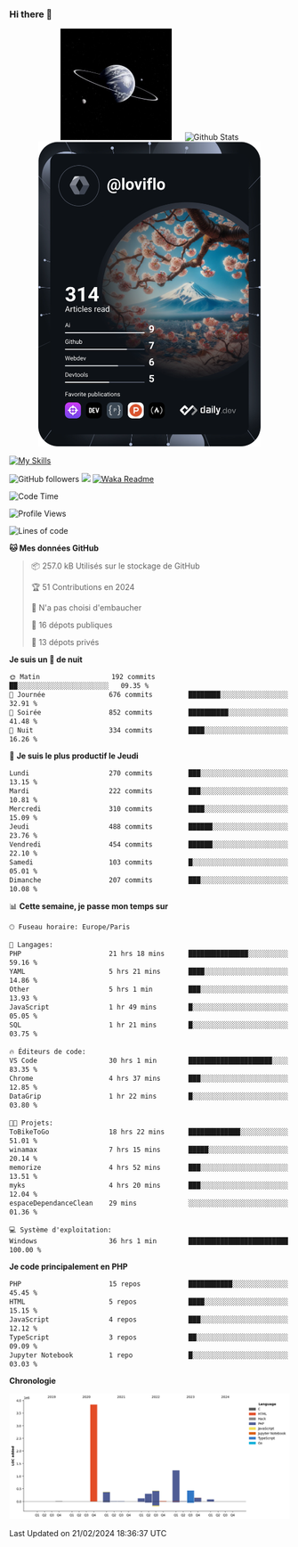 ### Hi there 👋

<p align="center">
  <img src="https://github.com/Loviflo/Loviflo/blob/main/img/portrait.jpg" alt="Loviflo" height="200" style="margin-right: 20px"/>
  <img src="https://github-readme-stats.vercel.app/api?username=Loviflo&show_icons=true&theme=graywhite" alt="Github Stats" />
  <a href="https://app.daily.dev/loviflo"><img src="https://github.com/loviflo/loviflo/blob/main/devcard.svg" width="400" alt="Loviflo's Dev Card"/></a>
</p>

[![My Skills](https://skillicons.dev/icons?i=php,laravel,symfony,dotnet,cs,nodejs,mysql,postgres,js,ts,html,css,sass,angular,react,electron,docker,webpack,vscode,figma,git,github,gitlab,nginx,postman&perline=5)](https://skillicons.dev)

![GitHub followers](https://img.shields.io/github/followers/Loviflo?label=Follow&style=social)
![](https://visitor-badge.glitch.me/badge?page_id=Loviflo.Loviflo)
[![Waka Readme](https://github.com/Loviflo/Loviflo/actions/workflows/update-stats.yml/badge.svg)](https://github.com/Loviflo/Loviflo/actions/workflows/update-stats.yml)

<!--START_SECTION:waka-->
![Code Time](http://img.shields.io/badge/Code%20Time-1%2C930%20hrs%2018%20mins-blue)

![Profile Views](http://img.shields.io/badge/Vues%20du%20profil-0-blue)

![Lines of code](https://img.shields.io/badge/Depuis%20Hello%20World%2C%20j%27ai%20%C3%A9crit-6.9%20million%20Lignes%20de%20code-blue)

**🐱 Mes données GitHub** 

> 📦 257.0 kB Utilisés sur le stockage de GitHub 
 > 
> 🏆 51 Contributions en 2024
 > 
> 🚫 N'a pas choisi d'embaucher
 > 
> 📜 16 dépots publiques 
 > 
> 🔑 13 dépots privés 
 > 
**Je suis un 🦉 de nuit** 

```text
🌞 Matin                  192 commits         ██░░░░░░░░░░░░░░░░░░░░░░░   09.35 % 
🌆 Journée                676 commits         ████████░░░░░░░░░░░░░░░░░   32.91 % 
🌃 Soirée                 852 commits         ██████████░░░░░░░░░░░░░░░   41.48 % 
🌙 Nuit                   334 commits         ████░░░░░░░░░░░░░░░░░░░░░   16.26 % 
```
📅 **Je suis le plus productif le Jeudi** 

```text
Lundi                    270 commits         ███░░░░░░░░░░░░░░░░░░░░░░   13.15 % 
Mardi                    222 commits         ███░░░░░░░░░░░░░░░░░░░░░░   10.81 % 
Mercredi                 310 commits         ████░░░░░░░░░░░░░░░░░░░░░   15.09 % 
Jeudi                    488 commits         ██████░░░░░░░░░░░░░░░░░░░   23.76 % 
Vendredi                 454 commits         ██████░░░░░░░░░░░░░░░░░░░   22.10 % 
Samedi                   103 commits         █░░░░░░░░░░░░░░░░░░░░░░░░   05.01 % 
Dimanche                 207 commits         ███░░░░░░░░░░░░░░░░░░░░░░   10.08 % 
```


📊 **Cette semaine, je passe mon temps sur** 

```text
🕑︎ Fuseau horaire: Europe/Paris

💬 Langages: 
PHP                      21 hrs 18 mins      ███████████████░░░░░░░░░░   59.16 % 
YAML                     5 hrs 21 mins       ████░░░░░░░░░░░░░░░░░░░░░   14.86 % 
Other                    5 hrs 1 min         ███░░░░░░░░░░░░░░░░░░░░░░   13.93 % 
JavaScript               1 hr 49 mins        █░░░░░░░░░░░░░░░░░░░░░░░░   05.05 % 
SQL                      1 hr 21 mins        █░░░░░░░░░░░░░░░░░░░░░░░░   03.75 % 

🔥 Éditeurs de code: 
VS Code                  30 hrs 1 min        █████████████████████░░░░   83.35 % 
Chrome                   4 hrs 37 mins       ███░░░░░░░░░░░░░░░░░░░░░░   12.85 % 
DataGrip                 1 hr 22 mins        █░░░░░░░░░░░░░░░░░░░░░░░░   03.80 % 

🐱‍💻 Projets: 
ToBikeToGo               18 hrs 22 mins      █████████████░░░░░░░░░░░░   51.01 % 
winamax                  7 hrs 15 mins       █████░░░░░░░░░░░░░░░░░░░░   20.14 % 
memorize                 4 hrs 52 mins       ███░░░░░░░░░░░░░░░░░░░░░░   13.51 % 
myks                     4 hrs 20 mins       ███░░░░░░░░░░░░░░░░░░░░░░   12.04 % 
espaceDependanceClean    29 mins             ░░░░░░░░░░░░░░░░░░░░░░░░░   01.36 % 

💻 Système d'exploitation: 
Windows                  36 hrs 1 min        █████████████████████████   100.00 % 
```

**Je code principalement en PHP** 

```text
PHP                      15 repos            ███████████░░░░░░░░░░░░░░   45.45 % 
HTML                     5 repos             ████░░░░░░░░░░░░░░░░░░░░░   15.15 % 
JavaScript               4 repos             ███░░░░░░░░░░░░░░░░░░░░░░   12.12 % 
TypeScript               3 repos             ██░░░░░░░░░░░░░░░░░░░░░░░   09.09 % 
Jupyter Notebook         1 repo              █░░░░░░░░░░░░░░░░░░░░░░░░   03.03 % 
```



**Chronologie**

![Lines of Code chart](https://raw.githubusercontent.com/Loviflo/Loviflo/main/assets/bar_graph.png)


 Last Updated on 21/02/2024 18:36:37 UTC
<!--END_SECTION:waka-->
